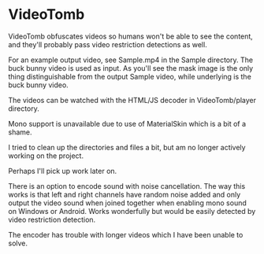 # VideoTomb

VideoTomb obfuscates videos so humans won't be able to see the content, and they'll probably pass video restriction detections as well.

For an example output video, see Sample.mp4 in the Sample directory. The buck bunny video is used as input. As you'll see the mask image is the only thing distinguishable from the output Sample video, while underlying is the buck bunny video.

The videos can be watched with the HTML/JS decoder in VideoTomb/player directory.

Mono support is unavailable due to use of MaterialSkin which is a bit of a shame.

I tried to clean up the directories and files a bit, but am no longer actively working on the project.

Perhaps I'll pick up work later on.

There is an option to encode sound with noise cancellation. The way this works is that left and right channels have random noise added and only output the video sound when joined together when enabling mono sound on Windows or Android. Works wonderfully but would be easily detected by video restriction detection.

The encoder has trouble with longer videos which I have been unable to solve.
